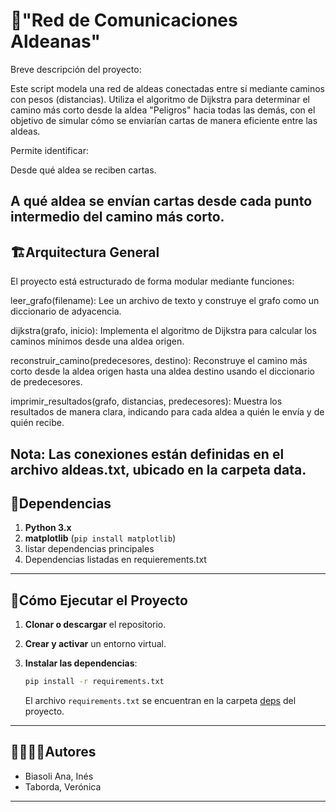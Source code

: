 # 🐍"Red de Comunicaciones Aldeanas"

Breve descripción del proyecto:

Este script modela una red de aldeas conectadas entre sí mediante caminos con pesos (distancias). Utiliza el algoritmo de Dijkstra para determinar el camino más corto desde la aldea "Peligros" hacia todas las demás, con el objetivo de simular cómo se enviarían cartas de manera eficiente entre las aldeas.

Permite identificar:

Desde qué aldea se reciben cartas.

A qué aldea se envían cartas desde cada punto intermedio del camino más corto.
---
## 🏗Arquitectura General

El proyecto está estructurado de forma modular mediante funciones:

leer_grafo(filename): Lee un archivo de texto y construye el grafo como un diccionario de adyacencia.

dijkstra(grafo, inicio): Implementa el algoritmo de Dijkstra para calcular los caminos mínimos desde una aldea origen.

reconstruir_camino(predecesores, destino): Reconstruye el camino más corto desde la aldea origen hasta una aldea destino usando el diccionario de predecesores.

imprimir_resultados(grafo, distancias, predecesores): Muestra los resultados de manera clara, indicando para cada aldea a quién le envía y de quién recibe.

Nota: Las conexiones están definidas en el archivo aldeas.txt, ubicado en la carpeta data.
---
## 📑Dependencias

1. **Python 3.x**
2. **matplotlib** (`pip install matplotlib`)
3. listar dependencias principales
4. Dependencias listadas en requierements.txt

---
## 🚀Cómo Ejecutar el Proyecto
1. **Clonar o descargar** el repositorio.

2. **Crear y activar** un entorno virtual.

3. **Instalar las dependencias**:
   ```bash
   pip install -r requirements.txt
   ```
   El archivo `requirements.txt` se encuentran en la carpeta [deps](./deps) del proyecto.

---
## 🙎‍♀️🙎‍♂️Autores

- Biasoli Ana, Inés
- Taborda, Verónica

---

